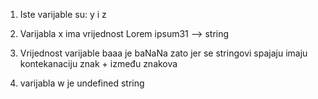 
1. Iste varijable su:
    y i z

2. Varijabla x ima vrijednost Lorem ipsum31 --> string

3. Vrijednost varijable baaa je baNaNa zato jer se stringovi spajaju   imaju kontekanaciju znak + između znakova

4. varijabla w je undefined string